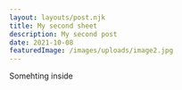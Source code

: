 ```yaml
---
layout: layouts/post.njk
title: My second sheet
description: My second post
date: 2021-10-08
featuredImage: /images/uploads/image2.jpg
---
```


Somehting inside
